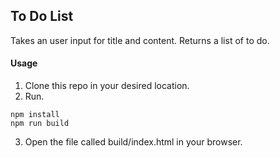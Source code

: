 ## To Do List
Takes an user input for title and content.
Returns a list of to do.

#### Usage
1. Clone this repo in your desired location.
2. Run.
```
npm install
npm run build
```
3. Open the file called build/index.html in your browser.
